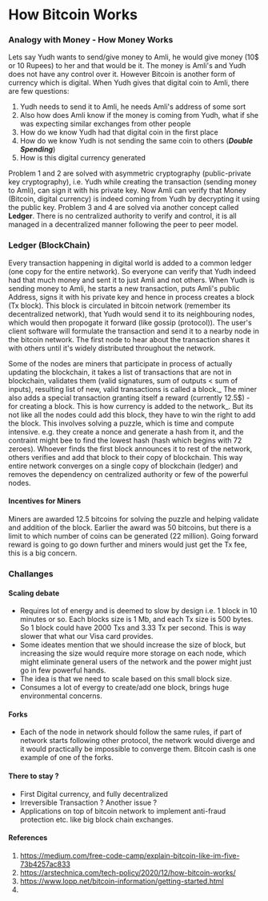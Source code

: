 # How Bitcoin Works

### Analogy with Money - How Money Works
Lets say Yudh wants to send/give money to Amli, he would give money (10$ or 10 Rupees) to her and that would be it. The money is Amli's and Yudh does not have any control
over it. However Bitcoin is another form of currency which is digital. When Yudh gives that digital coin to Amli, there are few questions:
1. Yudh needs to send it to Amli, he needs Amli's address of some sort
2. Also how does Amli know if the money is coming from Yudh, what if she was expecting similar exchanges from other people
3. How do we know Yudh had that digital coin in the first place
4. How do we know Yudh is not sending the same coin to others (_**Double Spending**_)
5. How is this digital currency generated

Problem 1 and 2 are solved with asymmetric cryptography (public-private key cryptography), i.e. Yudh while creating the transaction (sending money to Amli), can sign
it with his private key. Now Amli can verify that Money (Bitcoin, digital currency) is indeed coming from Yudh by decrypting it using the public key. 
Problem 3 and 4 are solved via another concept called **Ledger**. There is no centralized authority to verify and control, it is all managed in a decentralized manner
following the peer to peer model.

### Ledger (BlockChain)
Every transaction happening in digital world is added to a common ledger (one copy for the entire network). So everyone can verify that Yudh indeed had that much money
and sent it to just Amli and not others. When Yudh is sending money to Amli, he starts a new transaction, puts Amli's public Address, signs it with his private key
and hence in process creates a block (Tx block). This block is circulated in bitcoin network (remember its decentralized network), that Yudh would send it to its 
neighbouring nodes, which would then propogate it forward (like gossip (protocol)). The user's client software will formulate the transaction and send it to a 
nearby node in the bitcoin network. The first node to hear about the transaction shares it with others until it's widely distributed throughout the network.
<p>
  Some of the nodes are miners that participate in process of actually updating the blockchain, it takes a list of transactions that are not in blockchain, validates them
  (valid signatures, sum of outputs < sum of inputs), resulting list of new, valid transactions is called a block._ The miner also adds a special transaction granting
  itself a reward (currently 12.5$) - for creating a block. This is how currency is added to the network_. But its not like all the nodes could add this block, they
  have to win the right to add the block. This involves solving a puzzle, which is time and compute intensive. e.g. they create a nonce and generate a hash from it,
  and the contraint might bee to find the lowest hash (hash which begins with 72 zeroes). Whoever finds the first block announces it to rest of the network, others verifies
  and add that block to their copy of blockchain. This way entire network converges on a single copy of blockchain (ledger) and removes the dependency on centralized
  authority or few of the powerful nodes.
</p>

#### Incentives for Miners
  Miners are awarded 12.5 bitcoins for solving the puzzle and helping validate and addition of the block. Earlier the award was 50 bitcoins, but there is a limit
  to which number of coins can be generated (22 million). Going forward reward is going to go down further and miners would just get the Tx fee, this is a big concern.

### Challanges
  
#### Scaling debate
  
- Requires lot of energy and is deemed to slow by design i.e. 1 block in 10 minutes or so. 
  Each blocks size is 1 Mb, and each Tx size is 500 bytes. So 1 block could have 2000 Txs and 3.33 Tx per second. This is way slower that what our Visa card provides.
 - Some ideates mention that we should increase the size of block, but increasing the size would require more storage on each node, which might eliminate general 
  users of the network and the power might just go in few powerful hands.
 - The idea is that we need to scale based on this small block size.
 - Consumes a lot of evergy to create/add one block, brings huge environmental concerns.

 #### Forks
  - Each of the node in network should follow the same rules, if part of network starts following other protocol, the network would diverge and it would practically 
  be impossible to converge them. Bitcoin cash is one example of one of the forks.
  
#### There to stay ?
  - First Digital currency, and fully decentralized
  - Irreversible Transaction ? Another issue ?
  - Applications on top of bitcoin network to implement anti-fraud protection etc. like big block chain exchanges.
 

















#### References
1. https://medium.com/free-code-camp/explain-bitcoin-like-im-five-73b4257ac833
2. https://arstechnica.com/tech-policy/2020/12/how-bitcoin-works/
3. https://www.lopp.net/bitcoin-information/getting-started.html
4. 
